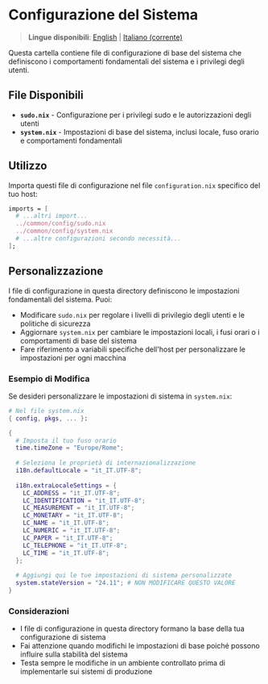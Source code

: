 # Configurazione del Sistema

> **Lingue disponibili**: [English](README.md) | [Italiano (corrente)](README.it.md)

Questa cartella contiene file di configurazione di base del sistema che definiscono i comportamenti fondamentali del sistema e i privilegi degli utenti.

## File Disponibili

- **`sudo.nix`** - Configurazione per i privilegi sudo e le autorizzazioni degli utenti
- **`system.nix`** - Impostazioni di base del sistema, inclusi locale, fuso orario e comportamenti fondamentali

## Utilizzo

Importa questi file di configurazione nel file `configuration.nix` specifico del tuo host:

```nix
imports = [
  # ...altri import...
  ../common/config/sudo.nix
  ../common/config/system.nix
  # ...altre configurazioni secondo necessità...
];
```

## Personalizzazione

I file di configurazione in questa directory definiscono le impostazioni fondamentali del sistema. Puoi:

- Modificare `sudo.nix` per regolare i livelli di privilegio degli utenti e le politiche di sicurezza
- Aggiornare `system.nix` per cambiare le impostazioni locali, i fusi orari o i comportamenti di base del sistema
- Fare riferimento a variabili specifiche dell'host per personalizzare le impostazioni per ogni macchina

### Esempio di Modifica

Se desideri personalizzare le impostazioni di sistema in `system.nix`:

```nix
# Nel file system.nix
{ config, pkgs, ... }:

{
  # Imposta il tuo fuso orario
  time.timeZone = "Europe/Rome";
  
  # Seleziona le proprietà di internazionalizzazione
  i18n.defaultLocale = "it_IT.UTF-8";
  
  i18n.extraLocaleSettings = {
    LC_ADDRESS = "it_IT.UTF-8";
    LC_IDENTIFICATION = "it_IT.UTF-8";
    LC_MEASUREMENT = "it_IT.UTF-8";
    LC_MONETARY = "it_IT.UTF-8";
    LC_NAME = "it_IT.UTF-8";
    LC_NUMERIC = "it_IT.UTF-8";
    LC_PAPER = "it_IT.UTF-8";
    LC_TELEPHONE = "it_IT.UTF-8";
    LC_TIME = "it_IT.UTF-8";
  };
  
  # Aggiungi qui le tue impostazioni di sistema personalizzate
  system.stateVersion = "24.11"; # NON MODIFICARE QUESTO VALORE
}
```

### Considerazioni

- I file di configurazione in questa directory formano la base della tua configurazione di sistema
- Fai attenzione quando modifichi le impostazioni di base poiché possono influire sulla stabilità del sistema
- Testa sempre le modifiche in un ambiente controllato prima di implementarle sui sistemi di produzione